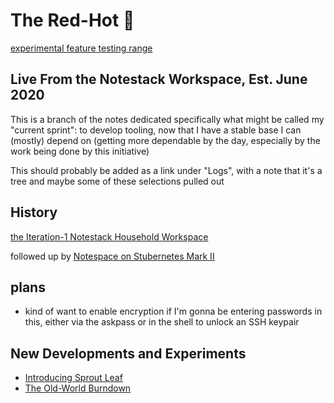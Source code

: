 # The Red-Hot :100:

[experimental feature testing range](e27ac197-73fc-4a62-8caf-2eeb78289a0f.md)

## Live From the Notestack Workspace, Est. June 2020

This is a branch of the notes dedicated specifically what might be called my "current sprint": to develop tooling, now that I have a stable base I can (mostly) depend on (getting more dependable by the day, especially by the work being done by this initiative)

This should probably be added as a link under "Logs", with a note that it's a tree and maybe some of these selections pulled out

## History

[the Iteration-1 Notestack Household Workspace](67826054-ed26-41e6-80c9-5d677e6a8cba.md)

followed up by [Notespace on Stubernetes Mark II](77124417-31d7-4b6b-85b2-352e8c7984f2.md)

## plans

- kind of want to enable encryption if I'm gonna be entering passwords in this, either via the askpass or in the shell to unlock an SSH keypair

## New Developments and Experiments

- [Introducing Sprout Leaf](dc710483-9cf0-4f62-b693-ac3f4dd8a4ee.md)
- [The Old-World Burndown](bcc5f3b4-400e-4fd1-9b30-857bf5c8a01c.md)
